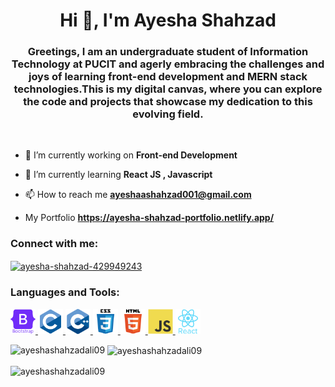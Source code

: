 <h1 align="center">Hi 👋, I'm Ayesha Shahzad</h1>
<h3 align="center">Greetings, I am an undergraduate student of Information Technology at PUCIT and agerly embracing the challenges and joys of learning front-end development and MERN stack technologies.This is my digital canvas, where you can explore the code and projects that showcase my dedication to this evolving field.</h3>


<p align="left"> <a href="https://twitter.com/" target="blank"><img src="https://img.shields.io/twitter/follow/?logo=twitter&style=for-the-badge" alt="" /></a> </p>

- 🔭 I’m currently working on **Front-end Development**

- 🌱 I’m currently learning **React JS , Javascript**

- 📫 How to reach me **ayeshaashahzad001@gmail.com**

- My Portfolio **https://ayesha-shahzad-portfolio.netlify.app/**
<h3 align="left">Connect with me:</h3>
<p align="left">
<a href="https://linkedin.com/in/ayesha-shahzad-429949243" target="blank"><img align="center" src="https://raw.githubusercontent.com/rahuldkjain/github-profile-readme-generator/master/src/images/icons/Social/linked-in-alt.svg" alt="ayesha-shahzad-429949243" height="30" width="40" /></a>
</p>

<h3 align="left">Languages and Tools:</h3>
<p align="left"> <a href="https://getbootstrap.com" target="_blank" rel="noreferrer"> <img src="https://raw.githubusercontent.com/devicons/devicon/master/icons/bootstrap/bootstrap-plain-wordmark.svg" alt="bootstrap" width="40" height="40"/> </a> <a href="https://www.cprogramming.com/" target="_blank" rel="noreferrer"> <img src="https://raw.githubusercontent.com/devicons/devicon/master/icons/c/c-original.svg" alt="c" width="40" height="40"/> </a> <a href="https://www.w3schools.com/cpp/" target="_blank" rel="noreferrer"> <img src="https://raw.githubusercontent.com/devicons/devicon/master/icons/cplusplus/cplusplus-original.svg" alt="cplusplus" width="40" height="40"/> </a> <a href="https://www.w3schools.com/css/" target="_blank" rel="noreferrer"> <img src="https://raw.githubusercontent.com/devicons/devicon/master/icons/css3/css3-original-wordmark.svg" alt="css3" width="40" height="40"/> </a> <a href="https://www.w3.org/html/" target="_blank" rel="noreferrer"> <img src="https://raw.githubusercontent.com/devicons/devicon/master/icons/html5/html5-original-wordmark.svg" alt="html5" width="40" height="40"/> </a> <a href="https://developer.mozilla.org/en-US/docs/Web/JavaScript" target="_blank" rel="noreferrer"> <img src="https://raw.githubusercontent.com/devicons/devicon/master/icons/javascript/javascript-original.svg" alt="javascript" width="40" height="40"/> </a> <a href="https://reactjs.org/" target="_blank" rel="noreferrer"> <img src="https://raw.githubusercontent.com/devicons/devicon/master/icons/react/react-original-wordmark.svg" alt="react" width="40" height="40"/> </a> </p>

<p><img align="left" src="https://github-readme-stats.vercel.app/api/top-langs?username=ayeshashahzadali09&show_icons=true&locale=en&layout=compact" alt="ayeshashahzadali09" /></p>

<p>&nbsp;<img align="center" src="https://github-readme-stats.vercel.app/api?username=ayeshashahzadali09&show_icons=true&locale=en" alt="ayeshashahzadali09" /></p>

<p><img align="center" src="https://github-readme-streak-stats.herokuapp.com/?user=ayeshashahzadali09&" alt="ayeshashahzadali09" /></p>
